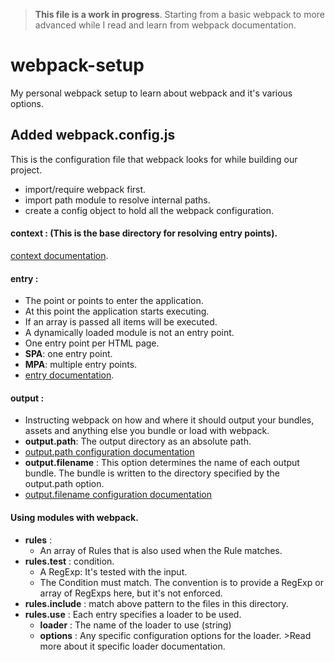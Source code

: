 > **This file is a work in progress**. Starting from a basic webpack to more advanced while I read and learn from webpack documentation.

# webpack-setup
My personal webpack setup to learn about webpack and it's various options.

## Added webpack.config.js
This is the configuration file that webpack looks for while building our project.
* import/require webpack first.
* import path module to resolve internal paths.
* create a config object to hold all the webpack configuration.


#### context : (This is the base directory for resolving entry points).
[context documentation](https://webpack.js.org/configuration/entry-context/#context).


#### entry :
   * The point or points to enter the application.
   * At this point the application starts executing.
   * If an array is passed all items will be executed.
   * A dynamically loaded module is not an entry point.
   * One entry point per HTML page.
   * **SPA**: one entry point.
   * **MPA**: multiple entry points.
   * [entry documentation](https://webpack.js.org/configuration/entry-context/#entry).


#### output :
   * Instructing webpack on how and where it should output your bundles, assets and anything else you bundle or load with webpack.
   * **output.path**: The output directory as an absolute path.
   * [output.path configuration documentation](https://webpack.js.org/configuration/output/#output-path)
   * **output.filename** : This option determines the name of each output bundle. The bundle is written to the directory specified by the output.path option.
   * [output.filename configuration documentation](https://webpack.js.org/configuration/output/#output-filename)


#### Using modules with webpack.
* **rules** :
   * An array of Rules that is also used when the Rule matches.
 * **rules.test** : condition.
   * A RegExp: It's tested with the input.
   *  The Condition must match. The convention is to provide a RegExp or array of RegExps here, but it's not enforced.
 * **rules.include** : match above pattern to the files in this directory.
 * **rules.use** :  Each entry specifies a loader to be used.
   * **loader** : The name of the loader to use (string)
   * **options** : Any specific configuration options for the loader. >Read more about it specific loader documentation.
